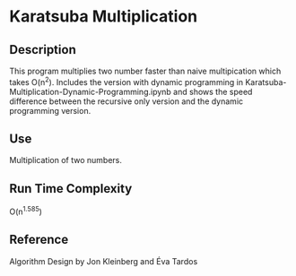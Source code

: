 # Karatsuba Multiplication

## Description
This program multiplies two number faster than naive multipication which takes O(n<sup>2</sup>).
Includes the version with dynamic programming in Karatsuba-Multiplication-Dynamic-Programming.ipynb
and shows the speed difference between the recursive only version and the dynamic programming version.
 
## Use
Multiplication of two numbers. 

## Run Time Complexity
O(n<sup>1.585</sup>)

## Reference
Algorithm Design
by Jon Kleinberg and Éva Tardos

